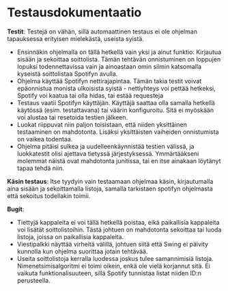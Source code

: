 ﻿# Testausdokumentaatio

**Testit**: Testejä on vähän, sillä automaattinen testaus ei ole ohjelman tapauksessa erityisen mielekästä, useista syistä.
* Ensinnäkin ohjelmalla on tällä hetkellä vain yksi ja ainut funktio: Kirjautua sisään ja
sekoittaa soittolista. Tämän tehtävän onnistuminen on loppujen lopuksi todennettavissa vain ja ainoastaan omin silmin katsomalla kyseistä soittolistaa Spotifyn avulla.
* Ohjelma käyttää Spotifyn nettirajapintaa. Tämän takia testit voivat epäonnistua monista ulkoisista syistä - nettiyhteys voi pettää hetkeksi, Spotify voi kaatua tai olla hidas, tai estää requesteja
* Testaus vaatii Spotifyn käyttäjän. Käyttäjä saattaa olla samalla hetkellä käytössä (esim. testattavana) tai väärin konfiguroitu. Sitä ei myöskään voi alustaa tai resetoida testien jälkeen.
* Luokat riippuvat niin paljon toisistaan, että niiden yksittäinen testaaminen on mahdotonta. Lisäksi yksittäisten vaiheiden onnistumista on vaikea todentaa.
* Ohjelma pitäisi sulkea ja uudelleenkäynnistää testien välissä, ja luokkatestit olisi ajettava tietyssä järjestyksessä. Ymmärtääkseni molemmat näistä ovat mahdotonta junitissa, tai en itse ainakaan löytänyt tapaa tehdä niin.

**Käsin testaus**: Itse tyydyin vain testaamaan ohjelmaa käsin, kirjautumalla aina sisään ja sekoittamalla listoja, samalla tarkistaen spotifyn ohjelmasta että sekoitus todellakin toimii.

**Bugit**: 
* Tiettyjä kappaleita ei voi tällä hetkellä poistaa, eikä paikallisia kappaleita voi lisätät soittolistoihin. Tästä johtuen on mahdotonta sekoittaa tai luoda listoja, joissa on paikallisia kappaleita.
* Viestipalkki näyttää virheitä välillä, johtuen siitä että Swing ei päivity kunnolla kun ohjelma suorittaa jotain tehtävää.
* Useita soittolistoja kerralla luodessa joskus tulee samannimisiä listoja. Nimenetsimisalgoritmi ei toimi oikein, enkä ole vielä korjannut sitä. Ei vaikuta funktionalisuuteen, sillä Spotify tunnistaa listat niiden ID:n perusteella.

